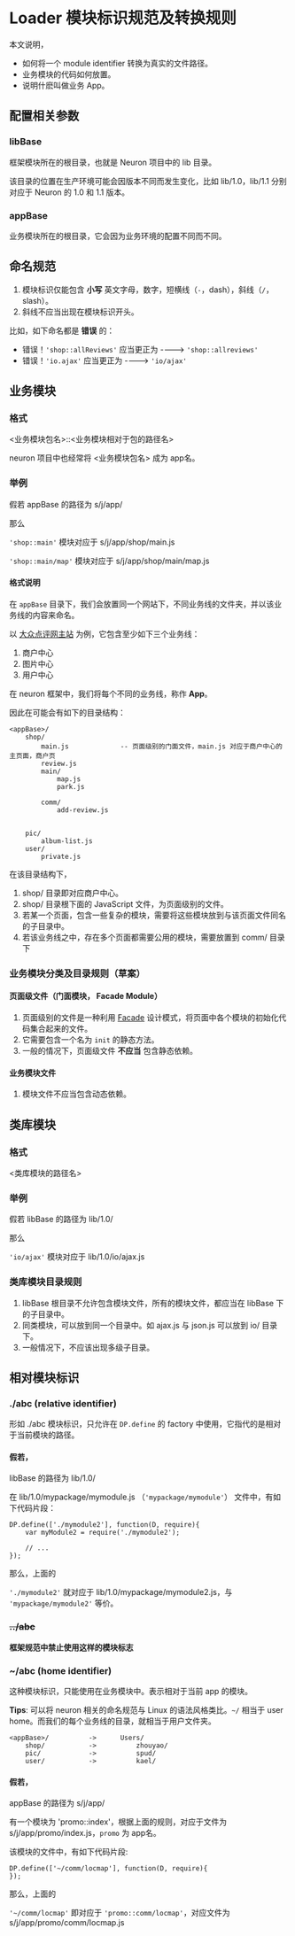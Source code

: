 Loader 模块标识规范及转换规则
====

本文说明，

 - 如何将一个 module identifier 转换为真实的文件路径。
 - 业务模块的代码如何放置。
 - 说明什麽叫做业务 App。

 

配置相关参数
----

### libBase

框架模块所在的根目录，也就是 Neuron 项目中的 lib 目录。

该目录的位置在生产环境可能会因版本不同而发生变化，比如 lib/1.0，lib/1.1 分别对应于 Neuron 的 1.0 和 1.1 版本。

### appBase

业务模块所在的根目录，它会因为业务环境的配置不同而不同。



命名规范
----
1. 模块标识仅能包含 **小写** 英文字母，数字，短横线（`-`，dash），斜线（`/`，slash）。
2. 斜线不应当出现在模块标识开头。


比如，如下命名都是 **错误** 的：

- 错误！`'shop::allReviews'` 应当更正为 ----> `'shop::allreviews'`
- 错误！`'io.ajax'` 应当更正为 ----> `'io/ajax'`



业务模块
----

### 格式
<业务模块包名>::<业务模块相对于包的路径名>

neuron 项目中也经常将 <业务模块包名> 成为 app名。


### 举例

假若 appBase 的路径为 s/j/app/

那么 

`'shop::main'` 模块对应于 s/j/app/shop/main.js

`'shop::main/map'` 模块对应于 s/j/app/shop/main/map.js


#### 格式说明
在 `appBase` 目录下，我们会放置同一个网站下，不同业务线的文件夹，并以该业务线的内容来命名。

以 [大众点评网主站](http://www.dianping.com) 为例，它包含至少如下三个业务线：

1. 商户中心
2. 图片中心
3. 用户中心

在 neuron 框架中，我们将每个不同的业务线，称作 **App**。


因此在可能会有如下的目录结构：

	<appBase>/
		shop/
			main.js				-- 页面级别的门面文件，main.js 对应于商户中心的主页面，商户页
			review.js
			main/
				map.js
				park.js
			
			comm/
				add-review.js
			
			
		pic/
			album-list.js
		user/
			private.js

在该目录结构下，

1. shop/ 目录即对应商户中心。
2. shop/ 目录根下面的 JavaScript 文件，为页面级别的文件。
3. 若某一个页面，包含一些复杂的模块，需要将这些模块放到与该页面文件同名的子目录中。
4. 若该业务线之中，存在多个页面都需要公用的模块，需要放置到 comm/ 目录下

### 业务模块分类及目录规则（草案）

#### 页面级文件（门面模块， Facade Module）

1. 页面级别的文件是一种利用 [Facade](http://en.wikipedia.org/wiki/Facade_pattern) 设计模式，将页面中各个模块的初始化代码集合起来的文件。
2. 它需要包含一个名为 `init` 的静态方法。
3. 一般的情况下，页面级文件 **不应当** 包含静态依赖。

#### 业务模块文件

1. 模块文件不应当包含动态依赖。



类库模块
----

### 格式

<类库模块的路径名>

### 举例

假若 libBase 的路径为 lib/1.0/

那么 

`'io/ajax'` 模块对应于 lib/1.0/io/ajax.js


### 类库模块目录规则

1. libBase 根目录不允许包含模块文件，所有的模块文件，都应当在 libBase 下的子目录中。
2. 同类模块，可以放到同一个目录中。如 ajax.js 与 json.js 可以放到 io/ 目录下。
3. 一般情况下，不应该出现多级子目录。


相对模块标识
----

### ./abc (relative identifier)
形如 ./abc 模块标识，只允许在 `DP.define` 的 factory 中使用，它指代的是相对于当前模块的路径。

#### 假若，

libBase 的路径为 lib/1.0/

在 lib/1.0/mypackage/mymodule.js （`'mypackage/mymodule'`） 文件中，有如下代码片段：

	DP.define(['./mymodule2'], function(D, require){
		var myModule2 = require('./mymodule2');
		
		// ...
	});
	
那么，上面的 

`'./mymodule2'` 就对应于 lib/1.0/mypackage/mymodule2.js，与 `'mypackage/mymodule2'` 等价。

### <del>../abc</del>

**框架规范中禁止使用这样的模块标志**

### ~/abc (home identifier)
这种模块标识，只能使用在业务模块中。表示相对于当前 app 的模块。

**Tips**: 可以将 neuron 相关的命名规范与 Linux 的语法风格类比。`~/` 相当于 user home。而我们的每个业务线的目录，就相当于用户文件夹。

	<appBase>/			->		Users/
		shop/			->			zhouyao/
		pic/			->			spud/
		user/			->			kael/
		

#### 假若，

appBase 的路径为 s/j/app/

有一个模块为 'promo::index'，根据上面的规则，对应于文件为 s/j/app/promo/index.js，`promo` 为 app名。

该模块的文件中，有如下代码片段:

	DP.define(['~/comm/locmap'], function(D, require){
	});

那么，上面的

`'~/comm/locmap'` 即对应于 `'promo::comm/locmap'`，对应文件为 s/j/app/promo/comm/locmap.js






